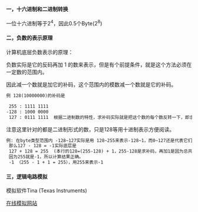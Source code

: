 #### 一，十六进制和二进制转换

一位十六进制等于$2^4$，因此0.5个Byte($2^8$)

#### 二，负数的表示原理

计算机底层负数表示的原理：

负数实际是它的反码再加 1 的数来表示，但是有个前提条件，就是这个方法必须在一定数的范围内。

因此减一个数就是加它的补码，这个范围内的模数减一个数就是它的补码。

```txt
例 128(10000000)的补码是

 255 : 1111 1111 
-128 : 1000 0000  
 127 : 0111 1111  根据二进制数的特性，求补码实际就是把这个数的每个数反转一下，即求反码。
```



注意这里针对的都是二进制形式的数，只是128等用十进制表示方便阅读。

```txt
例: 在byte类型范围内 -128~127实际是用 128~255来表示-128~1，而0~127还是代表它们本身
 那么127 - 128 = -1实际底层是
 127 + 128 = 255  (本行的128=(255-128) + 1，255-128是求补码，再加1是因为总共byte范围256个数)
 因为255就是-1，所以计算结果正确。
 -1 （255 - 1 + 1 = 255），用255来表示-1
```

#### 三，逻辑电路模拟

模拟软件Tina (Texas Instruments)

<a href="http://scratch.trtos.com/circuitjs.html">在线模拟网站</a>


